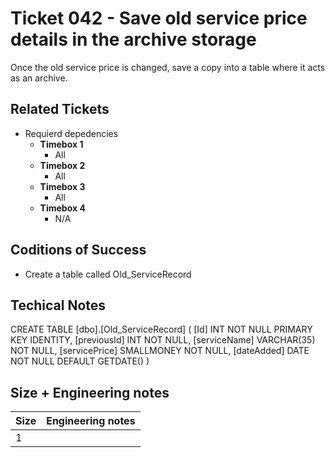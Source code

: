 Ticket 042 - Save old service price details in the archive storage
=======================
Once the old service price is changed, save a copy into a table where it acts as an archive. 

Related Tickets
---------------

* Requierd depedencies
    * **Timebox 1**
        * All
    * **Timebox 2**
        * All
    * **Timebox 3**
        * All
    * **Timebox 4**
        * N/A 

Coditions of Success
---------------------
* Create a table called Old_ServiceRecord

Techical Notes
--------------

CREATE TABLE [dbo].[Old_ServiceRecord]
(
	[Id] INT NOT NULL PRIMARY KEY IDENTITY, 
    [previousId] INT NOT NULL, 
    [serviceName] VARCHAR(35) NOT NULL, 
    [servicePrice] SMALLMONEY NOT NULL, 
    [dateAdded] DATE NOT NULL DEFAULT GETDATE()
)




Size + Engineering notes
----------------------
| Size | Engineering notes | 
| -------- | -------- |
| 1  |   | 
